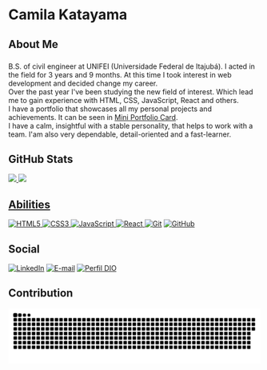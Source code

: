 # Camila Katayama

## About Me

### 
B.S. of civil engineer at UNIFEI (Universidade Federal de Itajubá). I acted in the field for 3 years and 9 months. At this time I took interest in web development and decided change my career.<br>
Over the past year I've been studying the new field of interest. Which lead me to gain experience with HTML, CSS, JavaScript, React and others.<br>
I have a portfolio that showcases all my personal projects and achievements. It can be seen in [Mini Portfolio Card](https://camilakataa.github.io/mini-portfolio-card/).<br>
I have a calm, insightful with a stable personality, that helps to work with a team. I'am also very dependable, detail-oriented and a fast-learner.

## GitHub Stats

  <a href="https://github.com/camilakataa">
  <img height="180em" src="https://github-readme-stats.vercel.app/api?username=camilakataa&show_icons=true&theme=tokyonight&include_all_commits=true&count_private=true"/>
  <img height="180em" src="https://github-readme-stats.vercel.app/api/top-langs/?username=camilakataa&layout=compact&langs_count=6&theme=tokyonight"/>


## Abilities

![HTML5](https://img.shields.io/badge/HTML5-000?style=for-the-badge&logo=html5)
![CSS3](https://img.shields.io/badge/CSS3-000?style=for-the-badge&logo=css3&logoColor=264CE4)
![JavaScript](https://img.shields.io/badge/JavaScript-000?style=for-the-badge&logo=javascript)
![React](https://img.shields.io/badge/React-000?style=for-the-badge&logo=react)
[![Git](https://img.shields.io/badge/Git-000?style=for-the-badge&logo=git&logoColor=E94D5F)](https://git-scm.com/doc) 
[![GitHub](https://img.shields.io/badge/GitHub-000?style=for-the-badge&logo=github&logoColor=30A3DC)](https://docs.github.com/)

## Social
 
[![LinkedIn](https://img.shields.io/badge/LinkedIn-000?style=for-the-badge&logo=linkedin&logoColor=30A3DC)](https://www.linkedin.com/in/camila-katayama-ab1a42153/)
[![E-mail](https://img.shields.io/badge/-Email-000?style=for-the-badge&logo=microsoft-outlook&logoColor=E94D5F)](mailto:camilakatayamap@gmail.com)
[![Perfil DIO](https://img.shields.io/badge/-DIO%20profile-30A3DC?style=for-the-badge)](https://www.dio.me/users/camilakatayamap)

## Contribution

![Snake animation](https://github.com/camilakataa/camilakataa/blob/output/github-contribution-grid-snake.svg)